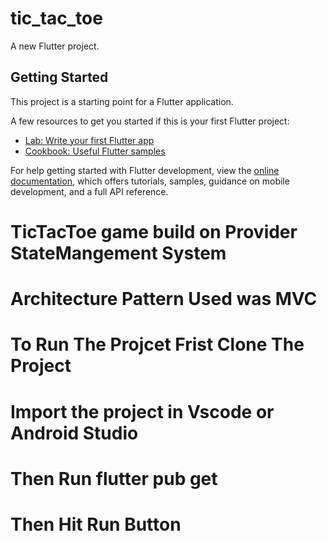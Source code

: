 # tic_tac_toe

A new Flutter project.

## Getting Started

This project is a starting point for a Flutter application.

A few resources to get you started if this is your first Flutter project:

- [Lab: Write your first Flutter app](https://docs.flutter.dev/get-started/codelab)
- [Cookbook: Useful Flutter samples](https://docs.flutter.dev/cookbook)

For help getting started with Flutter development, view the
[online documentation](https://docs.flutter.dev/), which offers tutorials,
samples, guidance on mobile development, and a full API reference.
# TicTacToe game build on Provider StateMangement System
# Architecture Pattern Used was MVC
# To Run The Projcet Frist Clone The Project
# Import the project in Vscode or Android Studio
# Then Run flutter pub get
# Then Hit Run Button

